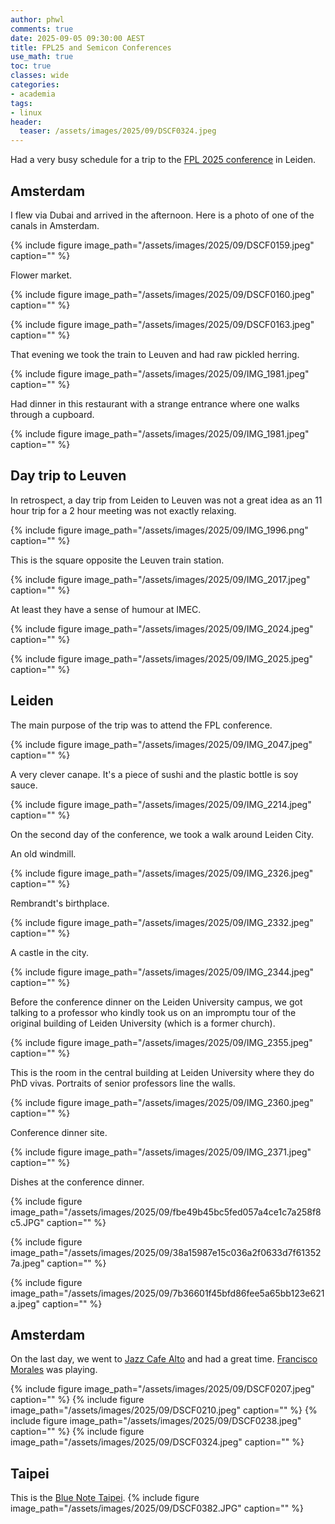 ```yaml
---
author: phwl
comments: true
date: 2025-09-05 09:30:00 AEST
title: FPL25 and Semicon Conferences
use_math: true
toc: true
classes: wide
categories:
- academia
tags:
- linux
header:
  teaser: /assets/images/2025/09/DSCF0324.jpeg
---
```

Had a very busy schedule for a trip to the [FPL 2025 conference](https://2025.fpl.org/) in Leiden.

## Amsterdam
I flew via Dubai and arrived in the afternoon. Here is a photo of
one of the canals in Amsterdam.

{% include figure image_path="/assets/images/2025/09/DSCF0159.jpeg" caption="" %}

Flower market.

{% include figure image_path="/assets/images/2025/09/DSCF0160.jpeg" caption="" %}

{% include figure image_path="/assets/images/2025/09/DSCF0163.jpeg" caption="" %}

That evening we took the train to Leuven and had raw pickled herring.

{% include figure image_path="/assets/images/2025/09/IMG_1981.jpeg" caption="" %}

Had dinner in this restaurant with a strange entrance where one walks through a cupboard.

{% include figure image_path="/assets/images/2025/09/IMG_1981.jpeg" caption="" %}

## Day trip to Leuven

In retrospect, a day trip from Leiden to Leuven was not a great idea as an 11 hour trip for a 2 hour meeting was not exactly relaxing.

{% include figure image_path="/assets/images/2025/09/IMG_1996.png" caption="" %}

This is the square opposite the Leuven train station.

{% include figure image_path="/assets/images/2025/09/IMG_2017.jpeg" caption="" %}

At least they have a sense of humour at IMEC.

{% include figure image_path="/assets/images/2025/09/IMG_2024.jpeg" caption="" %}

{% include figure image_path="/assets/images/2025/09/IMG_2025.jpeg" caption="" %}

## Leiden
The main purpose of the trip was to attend the FPL conference.

{% include figure image_path="/assets/images/2025/09/IMG_2047.jpeg" caption="" %}

A very clever canape. It's a piece of sushi and the plastic bottle is soy sauce.

{% include figure image_path="/assets/images/2025/09/IMG_2214.jpeg" caption="" %}

On the second day of the conference, we took a walk around Leiden City.

An old windmill.

{% include figure image_path="/assets/images/2025/09/IMG_2326.jpeg" caption="" %}

Rembrandt's birthplace.

{% include figure image_path="/assets/images/2025/09/IMG_2332.jpeg" caption="" %}

A castle in the city.

{% include figure image_path="/assets/images/2025/09/IMG_2344.jpeg" caption="" %}

Before the conference dinner on the Leiden University campus, we got talking to a professor who kindly took us on an impromptu tour of the original building of Leiden University (which is a former church).

{% include figure image_path="/assets/images/2025/09/IMG_2355.jpeg" caption="" %}

This is the room in the central building at Leiden University where they do PhD vivas. Portraits of senior professors line the walls.

{% include figure image_path="/assets/images/2025/09/IMG_2360.jpeg" caption="" %}

Conference dinner site.

{% include figure image_path="/assets/images/2025/09/IMG_2371.jpeg" caption="" %}

Dishes at the conference dinner.

{% include figure image_path="/assets/images/2025/09/fbe49b45bc5fed057a4ce1c7a258f8c5.JPG" caption="" %}

{% include figure image_path="/assets/images/2025/09/38a15987e15c036a2f0633d7f613527a.jpeg" caption="" %}

{% include figure image_path="/assets/images/2025/09/7b36601f45bfd86fee5a65bb123e621a.jpeg" caption="" %}

## Amsterdam

On the last day, we went to [Jazz Cafe Alto](https://www.jazz-cafe-alto.nl/) and had a great time. [Francisco Morales](https://franciscomoralesmusic.com/) was playing.

{% include figure image_path="/assets/images/2025/09/DSCF0207.jpeg" caption="" %}
{% include figure image_path="/assets/images/2025/09/DSCF0210.jpeg" caption="" %}
{% include figure image_path="/assets/images/2025/09/DSCF0238.jpeg" caption="" %}
{% include figure image_path="/assets/images/2025/09/DSCF0324.jpeg" caption="" %}


## Taipei
This is the [Blue Note Taipei](https://www.bluenotetaipei.com/).
{% include figure image_path="/assets/images/2025/09/DSCF0382.JPG" caption="" %}
